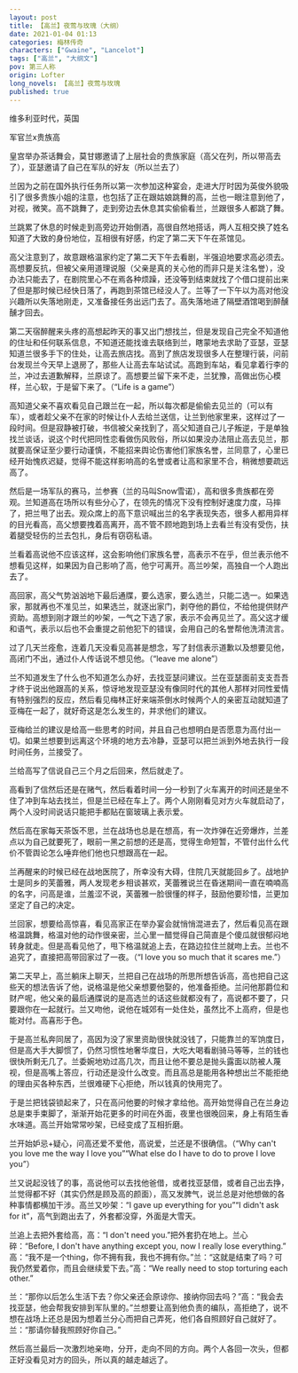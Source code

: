 ```yaml
---
layout: post
title: 【高兰】夜莺与玫瑰（大纲）
date: 2021-01-04 01:13
categories: 梅林传奇
characters: ["Gwaine", "Lancelot"]
tags: ["高兰", "大纲文"]
pov: 第三人称
origin: Lofter
long_novels: 【高兰】夜莺与玫瑰
published: true
---
```


维多利亚时代，英国

军官兰x贵族高

皇宫举办茶话舞会，莫甘娜邀请了上层社会的贵族家庭（高父在列，所以带高去了），亚瑟邀请了自己在军队的好友（所以兰去了）

兰因为之前在国外执行任务所以第一次参加这种宴会，走进大厅时因为英俊外貌吸引了很多贵族小姐的注意，也包括了正在跟姑娘跳舞的高，兰也一眼注意到他了，对视，微笑。高不跳舞了，走到旁边去休息其实偷偷看兰，兰跟很多人都跳了舞。

兰跳累了休息的时候走到高旁边开始倒酒，高很自然地搭话，两人互相交换了姓名知道了大致的身份地位，互相很有好感，约定了第二天下午在茶馆见。

高父注意到了，故意跟格温家约定了第二天下午去看剧，半强迫地要求高必须去。高想要反抗，但被父亲用道理说服（父亲是真的关心他的而非只是关注名誉），没办法只能去了，在剧院里心不在焉各种烦躁，还没等到结束就找了个借口提前出来了但是那时候已经快日落了，再跑到茶馆已经没人了。兰等了一下午以为高对他没兴趣所以失落地刚走，又准备接任务出远门去了。高失落地进了隔壁酒馆喝到醉醺醺才回去。

第二天宿醉醒来头疼的高想起昨天的事又出门想找兰，但是发现自己完全不知道他的住址和任何联系信息，不知道还能找谁去联络到兰，瞎蒙地去求助了亚瑟，亚瑟知道兰很多手下的住处，让高去旅店找。高到了旅店发现很多人在整理行装，问前台发现兰今天早上退房了，那些人让高去车站试试。高跑到车站，看见拿着行李的兰，冲过去道歉解释，兰原谅了。高想要兰留下来不走，兰犹豫，高做出伤心模样，兰心软，于是留下来了。（“Life is a game”）

高知道父亲不喜欢看见自己跟兰在一起，所以每次都是偷偷去见兰的（可以有车），或者趁父亲不在家的时候让仆人去给兰送信，让兰到他家里来，这样过了一段时间。但是寂静被打破，书信被父亲找到了，高父知道自己儿子叛逆，于是单独找兰谈话，说这个时代把同性恋看做伤风败俗，所以如果没办法阻止高去见兰，那就要高保证至少要行动谨慎，不能招来舆论伤害他们家族名誉，兰同意了，心里已经开始愧疚迟疑，觉得不能这样影响高的名誉或者让高和家里不合，稍微想要疏远高了。

然后是一场军队的赛马，兰参赛（兰的马叫Snow雪诺），高和很多贵族都在旁观。兰知道高在场所以有些分心了，在领先的情况下没有控制好速度力度，马摔了，把兰甩了出去。观众席上的高下意识喊出兰的名字表现失态，很多人都用异样的目光看高，高父想要拽着高离开，高不管不顾地跑到场上去看兰有没有受伤，扶着腿受轻伤的兰去包扎，身后有窃窃私语。

兰看着高说他不应该这样，这会影响他们家族名誉，高表示不在乎，但兰表示他不想看见这样，如果因为自己影响了高，他宁可离开。高兰吵架，高独自一个人跑出去了。

高回家，高父气势汹汹地下最后通牒，要么选家，要么选兰，只能二选一。如果选家，那就再也不准见兰，如果选兰，就逐出家门，剥夺他的爵位，不给他提供财产资助。高想到刚才跟兰的吵架，一气之下选了家，表示不会再见兰了。高父这才缓和语气，表示以后也不会重提之前他犯下的错误，会用自己的名誉帮他洗清流言。

过了几天兰痊愈，连着几天没看见高甚是想念，写了封信表示道歉以及想要见他，高闭门不出，通过仆人传话说不想见他。（“leave me alone”）

兰不知道发生了什么也不知道怎么办好，去找亚瑟问建议。兰在亚瑟面前支支吾吾才终于说出他跟高的关系，惊讶地发现亚瑟没有像同时代的其他人那样对同性爱情有特别强烈的反应，然后看见梅林正好来端茶倒水时候两个人的亲密互动就知道了亚梅在一起了，就好奇这是怎么发生的，并求他们的建议。

亚梅给兰的建议是给高一些思考的时间，并且自己也想明白是否愿意为高付出一切。如果兰想要到远离这个环境的地方去冷静，亚瑟可以把兰派到外地去执行一段时间任务，兰接受了。

兰给高写了信说自己三个月之后回来，然后就走了。

高看到了信然后还是在赌气，然后看着时间一分一秒到了火车离开的时间还是坐不住了冲到车站去找兰，但是兰已经在车上了。两个人刚刚看见对方火车就启动了，两个人没时间说话只能把手都贴在窗玻璃上表示爱。

然后高在家每天茶饭不思，兰在战场也总是在想高，有一次炸弹在近旁爆炸，兰差点以为自己就要死了，眼前一黑之前想的还是高，觉得生命短暂，不管付出什么代价不管舆论怎么唾弃他们他也只想跟高在一起。

兰再醒来的时候已经在战地医院了，所幸没有大碍，住院几天就能回乡了。战地护士是同乡的芙蕾雅，两人发现老乡相谈甚欢，芙蕾雅说兰在昏迷期间一直在喃喃高的名字，问高是谁，兰羞涩不说，芙蕾雅一脸很懂的样子，鼓励他要珍惜，兰更加坚定了自己的决定。

兰回家，想要给高惊喜，看见高家正在举办宴会就悄悄混进去了，然后看见高在跟格温跳舞，格温对他的动作很亲密，兰心里一醋觉得自己简直是个傻瓜就很郁闷地转身就走。但是高看见他了，甩下格温就追上去，在路边拉住兰就吻上去。兰也不追究了，直接把高带回家过了一夜。（“I love you so much that it scares me.”）

第二天早上，高兰躺床上聊天，兰把自己在战场的所思所想告诉高，高也把自己这些天的想法告诉了他，说格温是他父亲想要他娶的，他准备拒绝。兰问他那爵位和财产呢，他父亲的最后通牒说的是高选兰的话这些就都没有了，高说都不要了，只要跟你在一起就行。兰又吻他，说他在城郊有一处住处，虽然比不上高府，但是也能对付。高喜形于色。

于是高兰私奔同居了，高因为没了家里资助很快就没钱了，只能靠兰的军饷度日，但是高大手大脚惯了，仍然习惯性地奢华度日，大吃大喝看剧骑马等等，兰的钱也很快所剩无几了。兰委婉地劝过高几次，而且让他不要总是抛头露面以防被人蔑视，但是高嘴上答应，行动还是没什么改变。而且高总是能用各种想出兰不能拒绝的理由买各种东西，兰很难硬下心拒绝，所以钱真的快用完了。

于是兰把钱袋锁起来了，只在高问他要的时候才拿给他。高开始觉得自己在兰身边总是束手束脚了，渐渐开始花更多的时间在外面，夜里也很晚回来，身上有陌生香水味道。高兰开始常常吵架，已经变成了互相折磨。

兰开始妒忌+疑心，问高还爱不爱他，高说爱，兰还是不很确信。（“Why can't you love me the way I love you”“What else do I have to do to prove I love you”）

兰又说起没钱了的事，高说他可以去找他爸借，或者找亚瑟借，或者自己出去挣，兰觉得都不好（其实仍然是顾及高的颜面），高又发脾气，说兰总是对他想做的各种事情都横加干涉。高兰又吵架：“I gave up everything for you”“I didn't ask for it”，高气到跑出去了，外套都没穿，外面是大雪天。

兰追上去把外套给高，高：“I don't need you.”把外套扔在地上。兰心碎：“Before, I don't have anything except you, now I really lose everything.” 高：“我不是一个thing，你不拥有我，我也不拥有你。”兰：“这就是结束了吗？可我仍然爱着你，而且会继续爱下去。”高：“We really need to stop torturing each other.”

兰：“那你以后怎么生活下去？你父亲还会原谅你、接纳你回去吗？”高：“我会去找亚瑟，他会帮我安排到军队里的。”兰想要让高到他负责的编队，高拒绝了，说不想在战场上还总是因为想着兰分心而把自己弄死，他们各自照顾好自己就好了。兰：“那请你替我照顾好你自己。”

然后高兰最后一次激烈地亲吻，分开，走向不同的方向。两个人各回一次头，但都正好没看见对方的回头，所以真的越走越远了。
